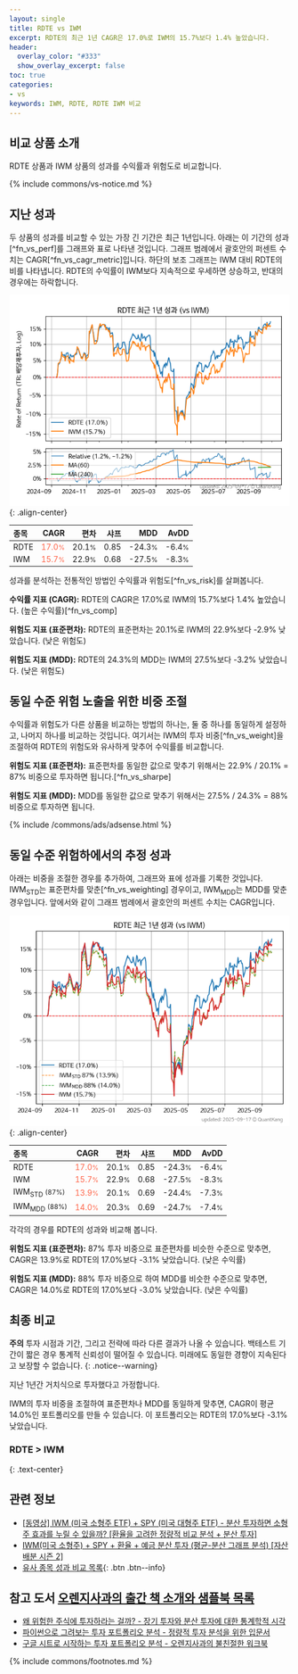 ```yaml
---
layout: single
title: RDTE vs IWM
excerpt: RDTE의 최근 1년 CAGR은 17.0%로 IWM의 15.7%보다 1.4% 높았습니다.
header:
  overlay_color: "#333"
  show_overlay_excerpt: false
toc: true
categories:
- vs
keywords: IWM, RDTE, RDTE IWM 비교
---
```


## 비교 상품 소개


RDTE 상품과 IWM 상품의 성과를 수익률과 위험도로 비교합니다.





{% include commons/vs-notice.md %}

## 지난 성과

두 상품의 성과를 비교할 수 있는 가장 긴 기간은 최근 1년입니다. 아래는 이 기간의 성과[^fn_vs_perf]를 그래프와 표로 나타낸 것입니다.
그래프 범례에서 괄호안의 퍼센트 수치는 CAGR[^fn_vs_cagr_metric]입니다.
하단의 보조 그래프는 IWM 대비 RDTE의 비를 나타냅니다.
RDTE의 수익률이 IWM보다 지속적으로 우세하면 상승하고, 반대의 경우에는 하락합니다.

![RDTE](/vs/images/rdte-vs-iwm_dual.png){: .align-center}

| **종목** | **CAGR** | **편차** | **샤프** | **MDD** | **AvDD** |
| :------------ | ------: | -----------: | -------: | ------: | -------: |
| RDTE | <span style="color: tomato">17.0<small>%</small></span> | 20.1<small>%</small> | 0.85 | -24.3<small>%</small> | -6.4<small>%</small> |
| IWM | <span style="color: tomato">15.7<small>%</small></span> | 22.9<small>%</small> | 0.68 | -27.5<small>%</small> | -8.3<small>%</small> |

<!-- more -->


성과를 분석하는 전통적인 방법인 수익률과 위험도[^fn_vs_risk]를 살펴봅니다.

**수익률 지표 (CAGR):** RDTE의 CAGR은 17.0%로 IWM의 15.7%보다 1.4% 높았습니다. (높은 수익률)[^fn_vs_comp]

**위험도 지표 (표준편차):** RDTE의 표준편차는 20.1%로 IWM의 22.9%보다 -2.9% 낮았습니다. (낮은 위험도)

**위험도 지표 (MDD):** RDTE의 24.3%의 MDD는 IWM의 27.5%보다 -3.2% 낮았습니다. (낮은 위험도)



## 동일 수준 위험 노출을 위한 비중 조절

수익률과 위험도가 다른 상품을 비교하는 방법의 하나는, 둘 중 하나를 동일하게 설정하고, 나머지 하나를 비교하는 것입니다.
여기서는 IWM의 투자 비중[^fn_vs_weight]을 조절하여 RDTE의 위험도와 유사하게 맞추어 수익률를 비교합니다.

**위험도 지표 (표준편차):** 표준편차를 동일한 값으로 맞추기 위해서는 22.9% / 20.1% = 87% 비중으로 투자하면 됩니다.[^fn_vs_sharpe]

**위험도 지표 (MDD):** MDD를 동일한 값으로 맞추기 위해서는 27.5% / 24.3% = 88% 비중으로 투자하면 됩니다.


{% include /commons/ads/adsense.html %}



## 동일 수준 위험하에서의 추정 성과

아래는 비중을 조절한 경우를 추가하여, 그래프와 표에 성과를 기록한 것입니다.
IWM<sub>STD</sub>는 표준편차를 맞춘[^fn_vs_weighting] 경우이고, IWM<sub>MDD</sub>는 MDD를 맞춘 경우입니다.
앞에서와 같이 그래프 범례에서 괄호안의 퍼센트 수치는 CAGR입니다.


![RDTE](/vs/images/rdte-vs-iwm.png){: .align-center}



| **종목** | **CAGR** | **편차** | **샤프** | **MDD** | **AvDD** |
| :------------ | ------: | -----------: | -------: | ------: | -------: |
| RDTE | <span style="color: tomato">17.0<small>%</small></span> | 20.1<small>%</small> | 0.85 | -24.3<small>%</small> | -6.4<small>%</small> |
| IWM | <span style="color: tomato">15.7<small>%</small></span> | 22.9<small>%</small> | 0.68 | -27.5<small>%</small> | -8.3<small>%</small> |
| IWM<sub>STD</sub> <small>(87%)</small> | <span style="color: tomato">13.9<small>%</small></span> | 20.1<small>%</small> | 0.69 | -24.4<small>%</small> | -7.3<small>%</small> |
| IWM<sub>MDD</sub> <small>(88%)</small> | <span style="color: tomato">14.0<small>%</small></span> | 20.3<small>%</small> | 0.69 | -24.7<small>%</small> | -7.4<small>%</small> |



각각의 경우를 RDTE의 성과와 비교해 봅니다.

**위험도 지표 (표준편차):** 87% 투자 비중으로 표준편차를 비슷한 수준으로 맞추면, CAGR은 13.9%로 RDTE의 17.0%보다 -3.1% 낮았습니다. (낮은 수익률)

**위험도 지표 (MDD):** 88% 투자 비중으로 하여 MDD를 비슷한 수준으로 맞추면, CAGR은 14.0%로 RDTE의 17.0%보다 -3.0% 낮았습니다. (낮은 수익률)




## 최종 비교

**주의** 투자 시점과 기간, 그리고 전략에 따라 다른 결과가 나올 수 있습니다. 백테스트 기간이 짧은 경우 통계적 신뢰성이 떨어질 수 있습니다. 미래에도 동일한 경향이 지속된다고 보장할 수 없습니다.
{: .notice--warning}

지난 1년간 거치식으로 투자했다고 가정합니다.

IWM의 투자 비중을 조절하여 표준편차나 MDD를 동일하게 맞추면, CAGR이 평균 14.0%인 포트폴리오를 만들 수 있습니다.
이 포트폴리오는 RDTE의 17.0%보다 -3.1% 낮았습니다.

### RDTE &gt; IWM
{: .text-center}


## 관련 정보

- [[동영상] IWM (미국 소형주 ETF) + SPY (미국 대형주 ETF) - 분산 투자하면 소형주 효과를 누릴 수 있을까? [환율을 고려한 정량적 비교 분석 + 분산 투자]](https://youtu.be/CfF6u9VyWS8)
- [IWM(미국 소형주) + SPY + 환율 + 예금 분산 투자 (평균-분산 그래프 분석) [자산 배분 시즌 2]](https://m.blog.naver.com/onuri2005/223923687939)
- [유사 종목 성과 비교 목록](/vs/){: .btn .btn--info}


## 참고 도서 [오렌지사과의 출간 책 소개와 샘플북 목록](https://kongdori.tistory.com/691)

- [왜 위험한 주식에 투자하라는 걸까? - 장기 투자와 분산 투자에 대한 통계학적 시각](https://kongdori.tistory.com/421)
- [파이썬으로 그려보는 투자 포트폴리오 분석  - 정량적 투자 분석을 위한 입문서](https://kongdori.tistory.com/643)
- [구글 시트로 시작하는 투자 포트폴리오 분석 - 오렌지사과의 불친절한 워크북](https://kongdori.tistory.com/449)

{% include commons/footnotes.md %}